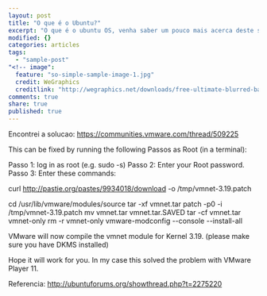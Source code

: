 ```yaml
---
layout: post
title: "O que é o Ubuntu?"
excerpt: "O que é o ubuntu OS, venha saber um pouco mais acerca deste sistema operacional"
modified: {}
categories: articles
tags: 
  - "sample-post"
"<!-- image": 
  feature: "so-simple-sample-image-1.jpg"
  credit: WeGraphics
  creditlink: "http://wegraphics.net/downloads/free-ultimate-blurred-background-pack/ -->"
comments: true
share: true
published: true
---
```


Encontrei a solucao:
https://communities.vmware.com/thread/509225

This can be fixed by running the following Passos as Root (in a terminal):

Passo 1: log in as root (e.g. sudo -s)
Passo 2: Enter your Root password.
Passo 3: Enter these commands: 

curl http://pastie.org/pastes/9934018/download -o /tmp/vmnet-3.19.patch

cd /usr/lib/vmware/modules/source
tar -xf vmnet.tar
patch -p0 -i /tmp/vmnet-3.19.patch
mv vmnet.tar vmnet.tar.SAVED
tar -cf vmnet.tar vmnet-only
rm -r vmnet-only
vmware-modconfig --console --install-all

VMware will now compile the vmnet module for Kernel 3.19. (please make sure you have DKMS installed)

Hope it will work for you. In my case this solved the problem with VMware Player 11.

Referencia: http://ubuntuforums.org/showthread.php?t=2275220